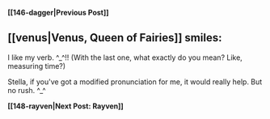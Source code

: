 **[[146-dagger|Previous Post]]**
## [[venus|Venus, Queen of Fairies]] smiles:

I like my verb. \^\_\^!! (With the last one, what exactly do you mean? Like, measuring time?)

Stella, if you've got a modified pronunciation for me, it would really help. But no rush. \^\_\^

**[[148-rayven|Next Post: Rayven]]**

